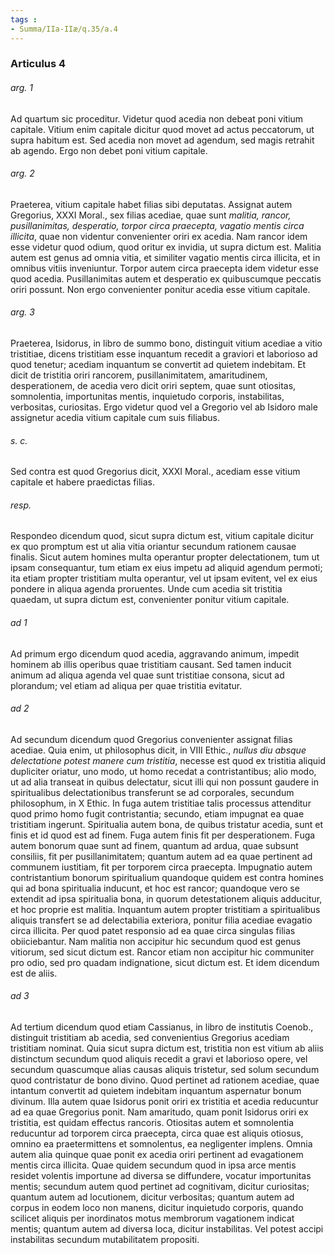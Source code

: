 ```yaml
---
tags : 
- Summa/IIa-IIæ/q.35/a.4
---
```


### Articulus 4

###### arg. 1
Ad quartum sic proceditur. Videtur quod acedia non debeat poni vitium capitale. Vitium enim capitale dicitur quod movet ad actus peccatorum, ut supra habitum est. Sed acedia non movet ad agendum, sed magis retrahit ab agendo. Ergo non debet poni vitium capitale.

###### arg. 2
Praeterea, vitium capitale habet filias sibi deputatas. Assignat autem Gregorius, XXXI Moral., sex filias acediae, quae sunt *malitia, rancor, pusillanimitas, desperatio, torpor circa praecepta, vagatio mentis circa illicita*, quae non videntur convenienter oriri ex acedia. Nam rancor idem esse videtur quod odium, quod oritur ex invidia, ut supra dictum est. Malitia autem est genus ad omnia vitia, et similiter vagatio mentis circa illicita, et in omnibus vitiis inveniuntur. Torpor autem circa praecepta idem videtur esse quod acedia. Pusillanimitas autem et desperatio ex quibuscumque peccatis oriri possunt. Non ergo convenienter ponitur acedia esse vitium capitale.

###### arg. 3
Praeterea, Isidorus, in libro de summo bono, distinguit vitium acediae a vitio tristitiae, dicens tristitiam esse inquantum recedit a graviori et laborioso ad quod tenetur; acediam inquantum se convertit ad quietem indebitam. Et dicit de tristitia oriri rancorem, pusillanimitatem, amaritudinem, desperationem, de acedia vero dicit oriri septem, quae sunt otiositas, somnolentia, importunitas mentis, inquietudo corporis, instabilitas, verbositas, curiositas. Ergo videtur quod vel a Gregorio vel ab Isidoro male assignetur acedia vitium capitale cum suis filiabus.

###### s. c.
Sed contra est quod Gregorius dicit, XXXI Moral., acediam esse vitium capitale et habere praedictas filias.

###### resp.
Respondeo dicendum quod, sicut supra dictum est, vitium capitale dicitur ex quo promptum est ut alia vitia oriantur secundum rationem causae finalis. Sicut autem homines multa operantur propter delectationem, tum ut ipsam consequantur, tum etiam ex eius impetu ad aliquid agendum permoti; ita etiam propter tristitiam multa operantur, vel ut ipsam evitent, vel ex eius pondere in aliqua agenda proruentes. Unde cum acedia sit tristitia quaedam, ut supra dictum est, convenienter ponitur vitium capitale.

###### ad 1
Ad primum ergo dicendum quod acedia, aggravando animum, impedit hominem ab illis operibus quae tristitiam causant. Sed tamen inducit animum ad aliqua agenda vel quae sunt tristitiae consona, sicut ad plorandum; vel etiam ad aliqua per quae tristitia evitatur.

###### ad 2
Ad secundum dicendum quod Gregorius convenienter assignat filias acediae. Quia enim, ut philosophus dicit, in VIII Ethic., *nullus diu absque delectatione potest manere cum tristitia*, necesse est quod ex tristitia aliquid dupliciter oriatur, uno modo, ut homo recedat a contristantibus; alio modo, ut ad alia transeat in quibus delectatur, sicut illi qui non possunt gaudere in spiritualibus delectationibus transferunt se ad corporales, secundum philosophum, in X Ethic. In fuga autem tristitiae talis processus attenditur quod primo homo fugit contristantia; secundo, etiam impugnat ea quae tristitiam ingerunt. Spiritualia autem bona, de quibus tristatur acedia, sunt et finis et id quod est ad finem. Fuga autem finis fit per desperationem. Fuga autem bonorum quae sunt ad finem, quantum ad ardua, quae subsunt consiliis, fit per pusillanimitatem; quantum autem ad ea quae pertinent ad communem iustitiam, fit per torporem circa praecepta. Impugnatio autem contristantium bonorum spiritualium quandoque quidem est contra homines qui ad bona spiritualia inducunt, et hoc est rancor; quandoque vero se extendit ad ipsa spiritualia bona, in quorum detestationem aliquis adducitur, et hoc proprie est malitia. Inquantum autem propter tristitiam a spiritualibus aliquis transfert se ad delectabilia exteriora, ponitur filia acediae evagatio circa illicita. Per quod patet responsio ad ea quae circa singulas filias obiiciebantur. Nam malitia non accipitur hic secundum quod est genus vitiorum, sed sicut dictum est. Rancor etiam non accipitur hic communiter pro odio, sed pro quadam indignatione, sicut dictum est. Et idem dicendum est de aliis.

###### ad 3
Ad tertium dicendum quod etiam Cassianus, in libro de institutis Coenob., distinguit tristitiam ab acedia, sed convenientius Gregorius acediam tristitiam nominat. Quia sicut supra dictum est, tristitia non est vitium ab aliis distinctum secundum quod aliquis recedit a gravi et laborioso opere, vel secundum quascumque alias causas aliquis tristetur, sed solum secundum quod contristatur de bono divino. Quod pertinet ad rationem acediae, quae intantum convertit ad quietem indebitam inquantum aspernatur bonum divinum. Illa autem quae Isidorus ponit oriri ex tristitia et acedia reducuntur ad ea quae Gregorius ponit. Nam amaritudo, quam ponit Isidorus oriri ex tristitia, est quidam effectus rancoris. Otiositas autem et somnolentia reducuntur ad torporem circa praecepta, circa quae est aliquis otiosus, omnino ea praetermittens et somnolentus, ea negligenter implens. Omnia autem alia quinque quae ponit ex acedia oriri pertinent ad evagationem mentis circa illicita. Quae quidem secundum quod in ipsa arce mentis residet volentis importune ad diversa se diffundere, vocatur importunitas mentis; secundum autem quod pertinet ad cognitivam, dicitur curiositas; quantum autem ad locutionem, dicitur verbositas; quantum autem ad corpus in eodem loco non manens, dicitur inquietudo corporis, quando scilicet aliquis per inordinatos motus membrorum vagationem indicat mentis; quantum autem ad diversa loca, dicitur instabilitas. Vel potest accipi instabilitas secundum mutabilitatem propositi.

